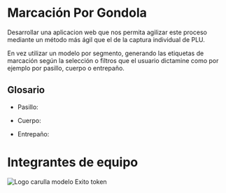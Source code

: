 # Marcación Por Gondola

Desarrollar una aplicacion web que nos permita agilizar este proceso mediante
un método más ágil que el de la captura individual de PLU.

En vez utilizar un modelo por segmento, generando las etiquetas de marcación según la selección 
o filtros que el usuario dictamine como por ejemplo por pasillo, cuerpo o entrepaño.

## Glosario

- Pasillo:
 
- Cuerpo:

- Entrepaño:

# Integrantes de equipo

![Logo carulla](https://github.com/jorgeazapata/marcacion/blob/main/imgs/carulla.png)
modelo Exito
token
